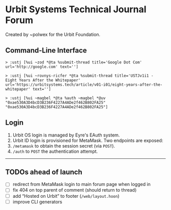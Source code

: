 # Urbit Systems Technical Journal Forum

Created by ~polwex for the Urbit Foundation.

##  Command-Line Interface

```hoon
> :ustj [%ui ~zod *@ta %submit-thread title='Google Dot Com' url='http://google.com' text='']

> :ustj [%ui ~rovnys-ricfer *@ta %submit-thread title='USTJv1i1 - Eight Years After the Whitepaper' url='https://urbitsystems.tech/article/v01-i01/eight-years-after-the-whitepaper' text='']

> :ustj [%ui ~magbel *@ta %auth ~magbel *@uv "0xae530A3D4bcD3B236F4227A4ADe2f462B802FA25" "0xae530A3D4bcD3B236F4227A4ADe2f462B802FA25"]
```

##  Login

1. Urbit OS login is managed by Eyre's EAuth system.
2. Urbit ID login is provisioned for MetaMask.  Two endpoints are exposed:
  1. `/metamask` to obtain the session secret (via `POST`).
  2. `/auth` to `POST` the authentication attempt.

---

## TODOs ahead of launch

- [ ] redirect from MetaMask login to main forum page when logged in
- [ ] fix 404 on top parent of comment (should return to thread)
- [ ] add “Hosted on Urbit” to footer (`/web/layout.hoon`)
- [ ] improve CLI generators
